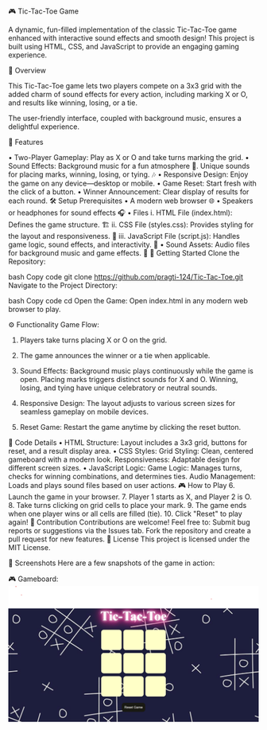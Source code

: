 🎮 Tic-Tac-Toe Game

A dynamic, fun-filled implementation of the classic Tic-Tac-Toe game enhanced with interactive sound effects and smooth design! This project is built using HTML, CSS, and JavaScript to provide an engaging gaming experience.

📜 Overview

This Tic-Tac-Toe game lets two players compete on a 3x3 grid with the added charm of sound effects for every action, including marking X or O, and results like winning, losing, or a tie.

The user-friendly interface, coupled with background music, ensures a delightful experience.

🌟 Features

•	Two-Player Gameplay: Play as X or O and take turns marking the grid.
•	Sound Effects:
                       Background music for a fun atmosphere 🎵.
                       Unique sounds for placing marks, winning, losing, or tying. 🎶
•	Responsive Design: Enjoy the game on any device—desktop or mobile.
•	Game Reset: Start fresh with the click of a button.
•	Winner Announcement: Clear display of results for each round.
🛠️ Setup
Prerequisites
•	A modern web browser 🌐
•	Speakers or headphones for sound effects 🎧
•	Files
i.	HTML File (index.html): Defines the game structure. 🏗️
ii.	CSS File (styles.css): Provides styling for the layout and responsiveness. 🎨
iii.	JavaScript File (script.js): Handles game logic, sound effects, and interactivity. 📜
•	Sound Assets: Audio files for background music and game effects. 🎵
🚀 Getting Started
Clone the Repository:

bash
Copy code
git clone https://github.com/pragti-124/Tic-Tac-Toe.git
Navigate to the Project Directory:

bash
Copy code
cd <Tic-Tac-Toe>
Open the Game:
Open index.html in any modern web browser to play.

⚙️ Functionality
Game Flow:

1.	Players take turns placing X or O on the grid.
2.	The game announces the winner or a tie when applicable.
3.	Sound Effects:
                Background music plays continuously while the game is open.
                Placing marks triggers distinct sounds for X and O.
                Winning, losing, and tying have unique celebratory or neutral sounds.
4.	Responsive Design:
                The layout adjusts to various screen sizes for seamless gameplay on mobile devices.

5.	Reset Game:
                 Restart the game anytime by clicking the reset button.

📝 Code Details
•	HTML Structure:
Layout includes a 3x3 grid, buttons for reset, and a result display area.
•	CSS Styles:
Grid Styling: Clean, centered gameboard with a modern look.
Responsiveness: Adaptable design for different screen sizes.
•	JavaScript Logic:
Game Logic: Manages turns, checks for winning combinations, and determines ties.
Audio Management: Loads and plays sound files based on user actions.
🎮 How to Play
6.	Launch the game in your browser.
7.	Player 1 starts as X, and Player 2 is O.
8.	Take turns clicking on grid cells to place your mark.
9.	The game ends when one player wins or all cells are filled (tie).
10.	Click "Reset" to play again!
🤝 Contribution
Contributions are welcome! Feel free to:
Submit bug reports or suggestions via the Issues tab.
Fork the repository and create a pull request for new features.
📄 License
This project is licensed under the MIT License.

📸 Screenshots
Here are a few snapshots of the game in action:

🎮 Gameboard:
![Gameboard Screenshot]( tic-tac-toe.png)
